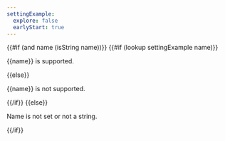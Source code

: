 ```yaml
---
settingExample:
  explore: false
  earlyStart: true
---
```

{{#if (and name (isString name))}}
{{#if (lookup settingExample name)}}

{{name}} is supported.

{{else}}

{{name}} is not supported.

{{/if}}
{{else}}

Name is not set or not a string.

{{/if}}